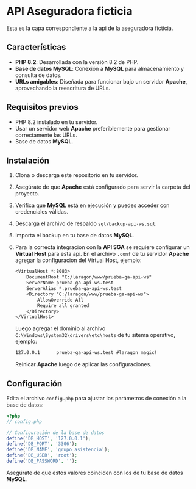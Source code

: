 # API Aseguradora ficticia

Esta es la capa correspondiente a la api de la aseguradora ficticia.

## Características

* **PHP 8.2**: Desarrollada con la versión 8.2 de PHP.
* **Base de datos MySQL**: Conexión a **MySQL** para almacenamiento y consulta de datos.
* **URLs amigables**: Diseñada para funcionar bajo un servidor **Apache**, aprovechando la reescritura de URLs.

## Requisitos previos

* PHP 8.2 instalado en tu servidor.
* Usar un servidor web **Apache** preferiblemente para gestionar correctamente las URLs.
* Base de datos **MySQL**.

## Instalación

1. Clona o descarga este repositorio en tu servidor.
2. Asegúrate de que **Apache** está configurado para servir la carpeta del proyecto.
3. Verifica que **MySQL** está en ejecución y puedes acceder con credenciales válidas.
4. Descarga el archivo de respaldo `sql/backup-api-ws.sql`.
5. Importa el backup en tu base de datos **MySQL**.
6. Para la correcta integracion con la **API SGA** se requiere configurar un **Virtual Host** para esta api. En el archivo `.conf` de tu servidor **Apache** agregar la configuracion del Virtual Host, ejemplo:
    ```txt
    <VirtualHost *:8083> 
        DocumentRoot "C:/laragon/www/prueba-ga-api-ws"
        ServerName prueba-ga-api-ws.test
        ServerAlias *.prueba-ga-api-ws.test
        <Directory "C:/laragon/www/prueba-ga-api-ws">
            AllowOverride All
            Require all granted
        </Directory>
    </VirtualHost>
    ```

    Luego agregar el dominio al archivo `C:\Windows\System32\drivers\etc\hosts` de tu sitema operativo, ejemplo:

    ```txt
    127.0.0.1      prueba-ga-api-ws.test #laragon magic!   
    ```

    Reinicar **Apache** luego de aplicar las configuraciones.

## Configuración

Edita el archivo `config.php` para ajustar los parámetros de conexión a la base de datos:

```php
<?php
// config.php

// Configuración de la base de datos
define('DB_HOST', '127.0.0.1');
define('DB_PORT', '3306');
define('DB_NAME', 'grupo_asistencia');
define('DB_USER', 'root');
define('DB_PASSWORD', '');
```

Asegúrate de que estos valores coinciden con los de tu base de datos **MySQL**.